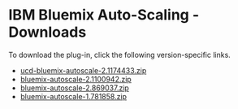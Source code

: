 
# IBM Bluemix Auto-Scaling - Downloads

To download the plug-in, click the following version-specific links.
- [ucd-bluemix-autoscale-2.1174433.zip](https://raw.githubusercontent.com/UrbanCode/IBM-UCD-PLUGINS/main/files/bluemix-autoscale/ucd-bluemix-autoscale-2.1174433.zip)
- [bluemix-autoscale-2.1100942.zip](https://raw.githubusercontent.com/UrbanCode/IBM-UCD-PLUGINS/main/files/bluemix-autoscale/bluemix-autoscale-2.1100942.zip)
- [bluemix-autoscale-2.869037.zip](https://raw.githubusercontent.com/UrbanCode/IBM-UCD-PLUGINS/main/files/bluemix-autoscale/bluemix-autoscale-2.869037.zip)
- [bluemix-autoscale-1.781858.zip](https://raw.githubusercontent.com/UrbanCode/IBM-UCD-PLUGINS/main/files/bluemix-autoscale/bluemix-autoscale-1.781858.zip)
